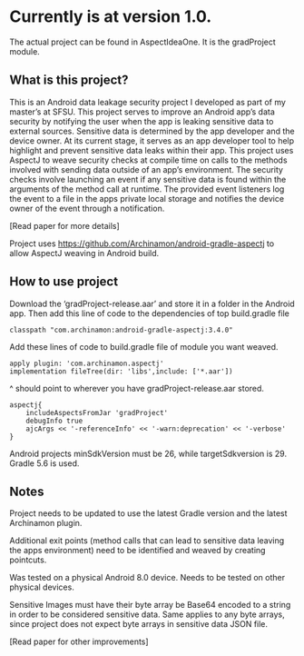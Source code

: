 # Currently is at version 1.0. 

The actual project can be found in AspectIdeaOne. It is the gradProject module.

## What is this project?
This is an Android data leakage security project I developed as part of my master’s at SFSU. This project serves to improve an Android app’s data security by notifying the user when the app is leaking sensitive data to external sources. Sensitive data is determined by the app developer and the device owner. At its current stage, it serves as an app developer tool to help highlight and prevent sensitive data leaks within their app. This project uses AspectJ to weave security checks at compile time on calls to the methods involved with sending data outside of an app’s environment. The security checks involve launching an event if any sensitive data is found within the arguments of the method call at runtime. The provided event listeners log the event to a file in the apps private local storage and notifies the device owner of the event through a notification.
 
[Read paper for more details]

Project uses https://github.com/Archinamon/android-gradle-aspectj to allow AspectJ weaving in Android build.

## How to use project
Download the ‘gradProject-release.aar’ and store it in a folder in the Android app. 
Then add this line of code to the dependencies of top build.gradle file
```
classpath "com.archinamon:android-gradle-aspectj:3.4.0"
```

Add these lines of code to build.gradle file of module you want weaved.
```
apply plugin: 'com.archinamon.aspectj'
implementation fileTree(dir: 'libs',include: ['*.aar'])
```
^ should point to wherever you have gradProject-release.aar stored.
```
aspectj{
    includeAspectsFromJar 'gradProject'
    debugInfo true
    ajcArgs << '-referenceInfo' << '-warn:deprecation' << '-verbose'
}
```

Android projects minSdkVersion must be 26, while targetSdkversion is 29.
Gradle 5.6 is used.

## Notes
Project needs to be updated to use the latest Gradle version and the latest Archinamon plugin.

Additional exit points (method calls that can lead to sensitive data leaving the apps environment) need to be identified and weaved by creating pointcuts.

Was tested on a physical Android 8.0 device. Needs to be tested on other physical devices.

Sensitive Images must have their byte array be Base64 encoded to a string in order to be considered sensitive data. Same applies to any byte arrays, since project does not expect byte arrays in sensitive data JSON file.

[Read paper for other improvements]
